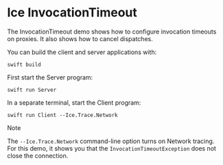 # Ice InvocationTimeout

The InvocationTimeout demo shows how to configure invocation timeouts on proxies. It also shows how to cancel
dispatches.

You can build the client and server applications with:

```shell
swift build
```

First start the Server program:

```shell
swift run Server
```

In a separate terminal, start the Client program:

```shell
swift run Client --Ice.Trace.Network
```

> [!NOTE]
> The `--Ice.Trace.Network` command-line option turns on Network tracing. For this demo, it shows you that the
> `InvocationTimeoutException` does not close the connection.
